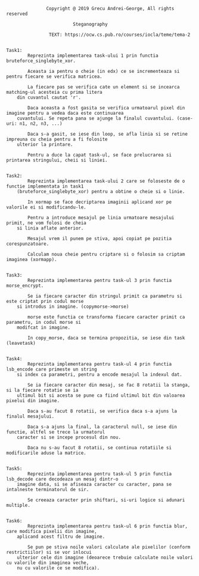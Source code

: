 				   Copyright @ 2019 Grecu Andrei-George, All rights reserved

							 Steganography

					TEXT: https://ocw.cs.pub.ro/courses/iocla/teme/tema-2


	Task1:
			Reprezinta implementarea task-ului 1 prin functia bruteforce_singlebyte_xor.
			
			Aceasta ia pentru o cheie (in edx) ce se incrementeaza si pentru fiecare se verifica matricea.

			La fiecare pas se verifica cate un element si se incearca matching-ul acesteia cu prima litera 
		din cuvantul cautat 'r'.

			Daca aceasta a fost gasita se verifica urmatoarul pixel din imagine pentru a vedea daca este continuarea 
		cuvantului. Se repeta pana se ajunge la finalul cuvantului. (case-uri: n1, n2, n3, ...)

			Daca s-a gasit, se iese din loop, se afla linia si se retine impreuna cu cheia pentru a fi folosite 
		ulterior la printare.

			Pentru a duce la capat task-ul, se face prelucrarea si printarea stringului, cheii si liniei.


	Task2:
			Reprezinta implementarea task-ului 2 care se foloseste de o functie implementata in task1
		(bruteforce_singlebyte_xor) pentru a obtine o cheie si o linie.
		
			In xormap se face decriptarea imaginii aplicand xor pe valorile ei si modificandu-le.

			Pentru a introduce mesajul pe linia urmatoare mesajului primit, ne vom folosi de cheia
		si linia aflate anterior.
			
			Mesajul vrem il punem pe stiva, apoi copiat pe pozitia corespunzatoare.
	
			Calculam noua cheie pentru criptare si o folosim sa criptam imaginea (xormapp).


	Task3:
			Reprezinta implementarea pentru task-ul 3 prin functia morse_encrypt.
		
			Se ia fiecare caracter din stringul primit ca parametru si este criptat prin codul morse
		si introdus in imagine. (copymorse->morse)

			morse este functia ce transforma fiecare caracter primit ca parametru, in codul morse si
		modifcat in imagine.

			In copy_morse, daca se termina propozitia, se iese din task (leavetask)


	Task4:
			Reprezinta implementarea pentru task-ul 4 prin functia lsb_encode care primeste un string
		si index ca parametri, pentru a encode mesajul la indexul dat.
		
			Se ia fiecare caracter din mesaj, se fac 8 rotatii la stanga, si la fiecare rotatie se ia
		ultimul bit si acesta se pune ca fiind ultimul bit din valoarea pixelui din imagine.

			Daca s-au facut 8 rotatii, se verifica daca s-a ajuns la finalul mesajului.

			Daca s-a ajuns la final, la caracterul null, se iese din functie, altfel se trece la urmatorul
		caracter si se incepe procesul din nou.

			Daca nu s-au facut 8 rotatii, se continua rotatiile si modificarile aduse la matrice.


	Task5:
			Reprezinta implementarea pentru task-ul 5 prin functia lsb_decode care decodeaza un mesaj dintr-o
		imagine data, si se afiseaza caracter cu caracter, pana se intalneste terminatorul de sir.

			Se creeaza caracter prin shiftari, si-uri logice si adunari multiple.


	Task6:
			Reprezinta implementarea pentru task-ul 6 prin functia blur, care modifica pixelii din imagine,
		aplicand acest filtru de imagine.

			Se pun pe stiva noile valori calculate ale pixelilor (conform restrictiilor) si se vor inlocui
		ulterior cele din imagine (deoarece trebuie calculate noile valori cu valorile din imaginea veche,
		nu cu valorile ce se modifica).

			

			

